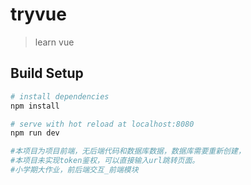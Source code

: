 # tryvue

> learn vue

## Build Setup

``` bash
# install dependencies
npm install

# serve with hot reload at localhost:8080
npm run dev

#本项目为项目前端，无后端代码和数据库数据，数据库需要重新创建，
#本项目未实现token鉴权，可以直接输入url跳转页面。
#小学期大作业，前后端交互_前端模块